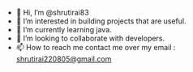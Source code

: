 - 👋 Hi, I’m @shrutirai83
- 👀 I’m interested in building projects that are useful.
- 🌱 I’m currently learning java.
- 💞️ I’m looking to collaborate with developers.
- 📫 How to reach me contact me over my email : shrutirai220805@gmail.com


<!---
shrutirai83/shrutirai83 is a ✨ special ✨ repository because its `README.md` (this file) appears on your GitHub profile.
You can click the Preview link to take a look at your changes.
--->
